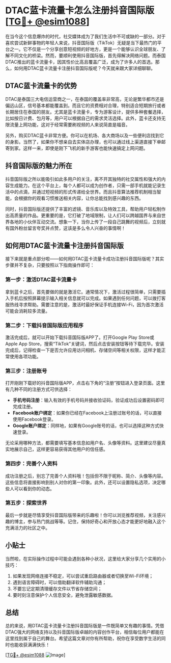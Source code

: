 # DTAC蓝卡流量卡怎么注册抖音国际版[[TG💪+ @esim1088](https://t.me/s/esim1088)]

在当今这个信息爆炸的时代，社交媒体成为了我们生活中不可或缺的一部分。对于喜欢尝试新鲜事物的年轻人来说，抖音国际版（TikTok）无疑是当下最热门的平台之一。它不仅是一个分享创意短视频的好地方，更是一个能够认识全球朋友、了解不同文化的桥梁。然而，要顺利使用抖音国际版，首先得解决网络问题。而泰国DTAC推出的蓝卡流量卡，因其性价比高且覆盖广泛，成为了许多人的首选。那么，如何用DTAC蓝卡流量卡注册抖音国际版呢？今天就来跟大家详细聊聊。

## DTAC蓝卡流量卡的优势

DTAC是泰国三大电信运营商之一，在泰国的覆盖率非常高，无论是繁华都市还是偏远山区，信号基本都能覆盖到。而且它的资费相对合理，特别适合短期旅行或者长期居住在泰国的朋友。尤其是蓝卡流量卡，专为游客设计，提供多种套餐选择，比如按日计费、包月等，用户可以根据自己的需求灵活选择。此外，蓝卡还支持无限流量上网功能，这对于经常需要刷视频的人来说简直是福音。

另外，购买DTAC蓝卡非常方便。你可以在机场、各大商场以及一些便利店找到它的身影。当然了，如果你不想亲自去实体店办理，也可以通过线上渠道直接下单邮寄到家。这样一来，即使是刚下飞机的新手游客也能快速搞定上网问题。

## 抖音国际版的魅力所在

抖音国际版之所以能吸引如此多用户的关注，离不开其独特的社交属性和强大的内容生成能力。在这个平台上，每个人都可以成为创作者，只需一部手机就能记录生活中的点滴，并通过短视频的形式传递给全世界。而且抖音算法推荐机制相当智能，会根据你的观看习惯推送相关内容，让你总能找到感兴趣的东西。

同时，抖音国际版还提供了丰富的滤镜、音乐库以及特效工具，帮助用户轻松制作出高质量的作品。更重要的是，它打破了地域限制，让人们可以跨越国界与来自世界各地的小伙伴互动交流。想象一下，当你上传了一段自己跳舞的视频后，立刻就有国外粉丝留言夸奖并点赞，这该是多么令人兴奋的事情啊！

## 如何用DTAC蓝卡流量卡注册抖音国际版

接下来就是重点部分啦——如何用DTAC蓝卡流量卡成功注册抖音国际版呢？其实步骤并不复杂，只要按照以下指南操作即可：

### 第一步：激活DTAC蓝卡流量卡
拿到蓝卡之后，首先要做的就是激活它。通常情况下，激活过程很简单，只需要插入手机后按照屏幕提示输入相关信息就可以完成。如果遇到任何问题，可以拨打客服热线寻求帮助。需要注意的是，激活时最好保证手机连接Wi-Fi，因为首次激活可能会消耗较多流量。

### 第二步：下载抖音国际版应用程序
激活完成后，就可以开始下载抖音国际版APP了。打开Google Play Store或Apple App Store，搜索“TikTok”关键词，然后点击安装按钮等待下载完毕。安装完成后，记得检查一下是否允许应用访问相机、存储空间等相关权限，这样才能正常使用各项功能。

### 第三步：注册账号
打开刚刚下载好的抖音国际版APP，点击右下角的“注册”按钮进入登录页面。这里有几种不同的注册方式可供选择：
- **手机号码注册**：输入有效的手机号码并接收验证码，验证成功后设置密码即可完成注册。
- **Facebook账户绑定**：如果你已经在Facebook上注册过账号的话，可以直接使用Facebook登录。
- **Google账户绑定**：同样地，如果有Google账号的话，也可以选择这种方式快速登录。

无论采用哪种方法，都需要填写基本信息如用户名、头像等资料。这里建议尽量真实地展示自己，这样更容易获得其他用户的信任感。

### 第四步：完善个人资料
成功注册之后，别忘了完善个人资料哦！包括但不限于昵称、简介、头像等内容。这些信息将直接影响到别人对你的第一印象。此外，还可以设置隐私选项，决定哪些人可以看到你的动态。

### 第五步：探索世界
最后一步就是尽情享受抖音国际版带来的乐趣啦！你可以浏览推荐视频，关注感兴趣的博主，参与热门挑战等等。记住，保持好奇心和开放心态才能更好地融入这个充满活力的社区之中。

## 小贴士
当然啦，在实际操作过程中可能会遇到各种小状况，这里给大家分享几个实用的小技巧：
1. 如果发现网络连接不稳定，可以尝试重启路由器或者切换至Wi-Fi环境；
2. 遇到语言障碍时，可以借助翻译软件辅助沟通；
3. 不要忘记定期清理缓存文件以节省存储空间；
4. 要时刻注意保护个人信息安全，避免泄露敏感数据。

## 总结

总的来说，用DTAC蓝卡流量卡注册抖音国际版是一件既简单又有趣的事情。凭借DTAC强大的网络支持以及抖音国际版卓越的内容创作平台，相信每位用户都能在这里找到属于自己的舞台。希望这篇文章对你有所帮助，祝你在享受数字生活的同时也能收获满满快乐！

[[TG💪+ @esim1088](https://t.me/s/esim1088) ![Image](https://i.postimg.cc/4NQfJmqS/Snipaste-2025-05-13-00-14-12.png)]